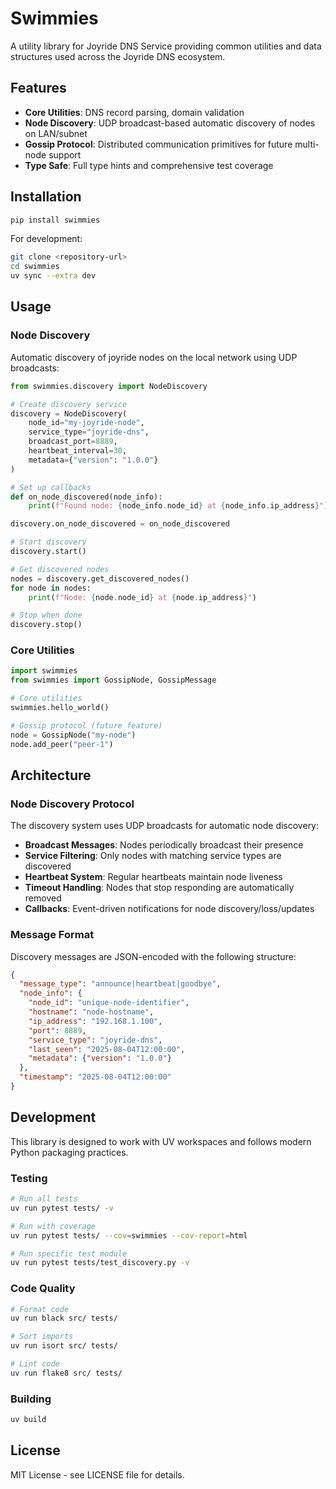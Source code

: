 # Swimmies

A utility library for Joyride DNS Service providing common utilities and data structures used across the Joyride DNS ecosystem.

## Features

- **Core Utilities**: DNS record parsing, domain validation
- **Node Discovery**: UDP broadcast-based automatic discovery of nodes on LAN/subnet
- **Gossip Protocol**: Distributed communication primitives for future multi-node support
- **Type Safe**: Full type hints and comprehensive test coverage

## Installation

```bash
pip install swimmies
```

For development:

```bash
git clone <repository-url>
cd swimmies
uv sync --extra dev
```

## Usage

### Node Discovery

Automatic discovery of joyride nodes on the local network using UDP broadcasts:

```python
from swimmies.discovery import NodeDiscovery

# Create discovery service
discovery = NodeDiscovery(
    node_id="my-joyride-node",
    service_type="joyride-dns",
    broadcast_port=8889,
    heartbeat_interval=30,
    metadata={"version": "1.0.0"}
)

# Set up callbacks
def on_node_discovered(node_info):
    print(f"Found node: {node_info.node_id} at {node_info.ip_address}")

discovery.on_node_discovered = on_node_discovered

# Start discovery
discovery.start()

# Get discovered nodes
nodes = discovery.get_discovered_nodes()
for node in nodes:
    print(f"Node: {node.node_id} at {node.ip_address}")

# Stop when done
discovery.stop()
```

### Core Utilities

```python
import swimmies
from swimmies import GossipNode, GossipMessage

# Core utilities
swimmies.hello_world()

# Gossip protocol (future feature)
node = GossipNode("my-node")
node.add_peer("peer-1")
```

## Architecture

### Node Discovery Protocol

The discovery system uses UDP broadcasts for automatic node discovery:

- **Broadcast Messages**: Nodes periodically broadcast their presence
- **Service Filtering**: Only nodes with matching service types are discovered
- **Heartbeat System**: Regular heartbeats maintain node liveness
- **Timeout Handling**: Nodes that stop responding are automatically removed
- **Callbacks**: Event-driven notifications for node discovery/loss/updates

### Message Format

Discovery messages are JSON-encoded with the following structure:

```json
{
  "message_type": "announce|heartbeat|goodbye",
  "node_info": {
    "node_id": "unique-node-identifier",
    "hostname": "node-hostname",
    "ip_address": "192.168.1.100",
    "port": 8889,
    "service_type": "joyride-dns",
    "last_seen": "2025-08-04T12:00:00",
    "metadata": {"version": "1.0.0"}
  },
  "timestamp": "2025-08-04T12:00:00"
}
```

## Development

This library is designed to work with UV workspaces and follows modern Python packaging practices.

### Testing

```bash
# Run all tests
uv run pytest tests/ -v

# Run with coverage
uv run pytest tests/ --cov=swimmies --cov-report=html

# Run specific test module
uv run pytest tests/test_discovery.py -v
```

### Code Quality

```bash
# Format code
uv run black src/ tests/

# Sort imports
uv run isort src/ tests/

# Lint code
uv run flake8 src/ tests/
```

### Building

```bash
uv build
```

## License

MIT License - see LICENSE file for details.
